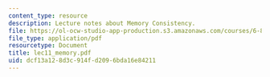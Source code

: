 ```yaml
---
content_type: resource
description: Lecture notes about Memory Consistency.
file: https://ol-ocw-studio-app-production.s3.amazonaws.com/courses/6-824-distributed-computer-systems-engineering-spring-2006/dcf13a128d3c914fd2096bda16e84211_lec11_memory.pdf
file_type: application/pdf
resourcetype: Document
title: lec11_memory.pdf
uid: dcf13a12-8d3c-914f-d209-6bda16e84211
---
```


